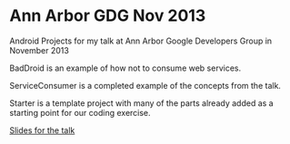 Ann Arbor GDG Nov 2013
===========

Android Projects for my talk at Ann Arbor Google Developers Group in November 2013

BadDroid is an example of how not to consume web services.

ServiceConsumer is a completed example of the concepts from the talk.

Starter is a template project with many of the parts already added as a starting point for our coding exercise.

[Slides for the talk](https://docs.google.com/presentation/d/1hyWLuk-tPb13W_HbVCD2uE9Hv4QHbjTiqtUgIinIwaw/edit?usp=sharing)